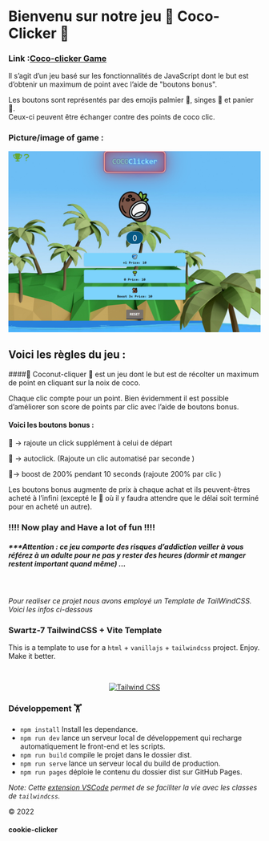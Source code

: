 Bienvenu sur notre jeu 🥥 Coco-Clicker 🥥
===================================


### Link :[Coco-clicker Game](https://buidlor.github.io/coco-clicker-og/)


Il s’agit d’un jeu basé sur les fonctionnalités de JavaScript dont le but est d’obtenir un maximum de point avec l’aide de "boutons bonus".

Les boutons sont représentés par des emojis palmier 🌴, singes 🐒 et panier 🧺.  
Ceux-ci peuvent être échanger contre des points de coco clic.

### Picture/image of game :

![screenshot of the coco-clicker game](/src/game.PNG)
  

Voici les règles du jeu :
-------------------------

####🥥 Coconut-cliquer 🥥 est un jeu dont le but est de récolter un maximum de point en cliquant sur la noix de coco.

Chaque clic compte pour un point. Bien évidemment il est possible d’améliorer son score de points par clic avec l’aide de boutons bonus.

#### Voici les boutons bonus :

🧺 -> rajoute un click supplément à celui de départ

🌴 -> autoclick. (Rajoute un clic automatisé par seconde )

🐒-> boost de 200% pendant 10 seconds (rajoute 200% par clic )

Les boutons bonus augmente de prix à chaque achat et ils peuvent-êtres acheté à l’infini (excepté le 🐒 où il y faudra attendre que le délai soit terminé pour en acheté un autre).

### !!!! Now play and Have a lot of fun !!!!


##### \*\*\*Attention : ce jeu comporte des risques d’addiction veiller à vous référez à un adulte pour ne pas y rester des heures (dormir et manger restent important quand même) …

<br> <br>
_Pour realiser ce projet nous avons employé un Template de TailWindCSS.  
Voici les infos ci-dessous_

### Swartz-7 TailwindCSS + Vite Template

This is a template to use for a `html` + `vanillajs` + `tailwindcss` project. Enjoy. Make it better.

<br/>

<p align="center">
  <a href="https://tailwindcss.com" target="_blank">
    <picture>
      <source media="(prefers-color-scheme: dark)" srcset="https://raw.githubusercontent.com/tailwindlabs/tailwindcss/HEAD/.github/logo-dark.svg">
      <source media="(prefers-color-scheme: light)" srcset="https://raw.githubusercontent.com/tailwindlabs/tailwindcss/HEAD/.github/logo-light.svg">
      <img alt="Tailwind CSS" src="https://raw.githubusercontent.com/tailwindlabs/tailwindcss/HEAD/.github/logo-light.svg" width="250" height="40" style="max-width: 50%;">
    </picture>
  </a>
</p>


### Développement 🏋️

- `npm install` Install les dependance.
- `npm run dev` lance un serveur local de développement qui recharge automatiquement le front-end et les scripts.
- `npm run build` compile le projet dans le dossier dist.
- `npm run serve` lance un serveur local du build de production.
- `npm run pages` déploie le contenu du dossier dist sur GitHub Pages.

_Note: Cette [extension VSCode](https://marketplace.visualstudio.com/items?itemName=bradlc.vscode-tailwindcss) permet de se faciliter la vie avec les classes de `tailwindcss`._



&copy; 2022
#### cookie-clicker
